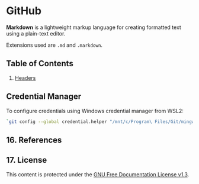 # GitHub
**Markdown** is a lightweight markup language for creating formatted text using a plain-text editor. 

Extensions used are `.md` and `.markdown`.

## Table of Contents
1. [Headers](#1-headers)


## Credential Manager
To configure credentials using Windows credential manager from WSL2:
```Bash
`git config --global credential.helper "/mnt/c/Program\ Files/Git/mingw64/libexec/git-core/git-credential-wincred.exe"`
```



## 16. References


## 17. License
This content is protected under the [GNU Free Documentation License v1.3](https://github.com/pabloagn/documentation/blob/master/LICENSE).